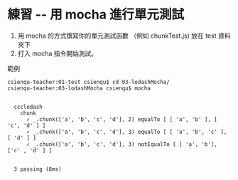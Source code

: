 # 練習 -- 用 mocha 進行單元測試

1. 用 mocha 的方式撰寫你的單元測試函數 （例如 chunkTest.js) 放在 test 資料夾下
2. 打入 mocha 指令開始測試。

範例

```
csienqu-teacher:01-test csienqu$ cd 03-lodashMocha/
csienqu-teacher:03-lodashMocha csienqu$ mocha


  ccclodash
    chunk
      ✓ _.chunk(['a', 'b', 'c', 'd'], 2) equalTo [ [ 'a', 'b' ], [ 'c', 'd' ] ]
      ✓ _.chunk(['a', 'b', 'c', 'd'], 3) equalTo [ [ 'a', 'b', 'c' ], [ 'd' ] ]
      ✓ _.chunk(['a', 'b', 'c', 'd'], 3) notEqualTo [ [ 'a', 'b'], ['c' , 'd' ] ]


  3 passing (8ms)
```

